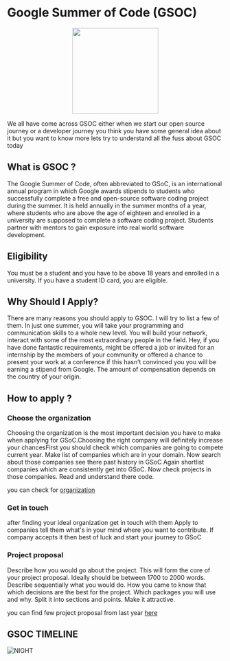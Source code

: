 # Google Summer of Code (GSOC)
<p align="center">
     <img width =200 height =200 src="https://upload.wikimedia.org/wikipedia/commons/thumb/8/85/GSoC-icon.svg/1200px-GSoC-icon.svg.png" /></p>



We all have come across GSOC either when we start our open source journey or a developer journey you think you have some general idea about it but you want to know more lets try to understand all the fuss about GSOC today

## What is GSOC ?

The Google Summer of Code, often abbreviated to GSoC, is an international annual program in which Google awards stipends to students who successfully complete a free and open-source software coding project during the summer. It is held annually in the summer months of a year, where students who are above the age of eighteen and enrolled in a university are supposed to complete a software coding project. Students partner with mentors to gain exposure into real world software development.

## Eligibility
You must be a student and you have to be above 18 years and enrolled in a university. If you have a student ID card, you are eligible.

## Why Should I Apply?
 
There are many reasons you should apply to GSOC. I will try to list a few of them. In just one summer, you will take your programming and communication skills to a whole new level. You will build your network, interact with some of the most extraordinary people in the field. Hey, if you have done fantastic requirements, might be offered a job or invited for an internship by the members of your community or offered a chance to present your work at a conference if this hasn’t convinced you you will be earning a stipend from Google. The amount of compensation depends on the country of your origin.

## How to apply ?

###  Choose the organization
Choosing the organization is the most important decision you have to make when applying for GSoC.Choosing the right company will  definitely increase your chancesFirst you should check which companies are going to compete current year.
Make list of companies which are in your domain.
Now search about those companies see there past history in GSoC
Again shortlist companies which are consistently get into GSoC.
Now check projects in those companies. Read and understand there code.

you can check for [organization]("https://summerofcode.withgoogle.com/organizations/?sp-page=2")

### Get in touch
after finding your ideal organization get in touch with them Apply to companies tell them what's in your mind where you want to contribute.
If company accepts it then best of luck and start your journey to GSoC

### Project proposal
Describe how you would go about the project. This will form the core of your project proposal. Ideally should be between 1700 to 2000 words. Describe sequentially what you would do. How you came to know that which decisions are the best for the project. Which packages you will use and why. Split it into sections and points. Make it attractive.

you can find few project proposal from last year [here]('https://github.com/Google-Summer-of-Code-Archive/gsoc-proposals-archive')


## GSOC TIMELINE 

![NIGHT](https://miro.medium.com/max/1400/1*VMoPkeC3lcktnv0It_IftQ.png)
